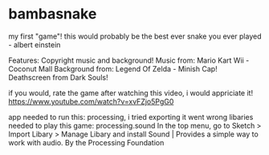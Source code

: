 # bambasnake
my first "game"!
this would probably be the best ever snake you ever played - albert einstein

Features: Copyright music and background!
Music from: Mario Kart Wii - Coconut Mall
Background from: Legend Of Zelda - Minish Cap!
Deathscreen from Dark Souls!

if you would, rate the game after watching this video, i would appriciate it!
https://www.youtube.com/watch?v=xvFZjo5PgG0

app needed to run this: processing, i tried exporting it went wrong
libaries needed to play this game: processing.sound
In the top menu, go to Sketch > Import Libary > Manage Libary and install 
Sound | Provides a simple way to work with audio. By the Processing Foundation

